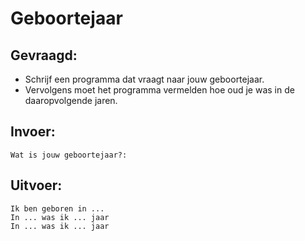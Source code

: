 # Geboortejaar

## Gevraagd:

* Schrijf een programma dat vraagt naar jouw geboortejaar.
* Vervolgens moet het programma vermelden hoe oud je was in de daaropvolgende jaren.

## Invoer:
```
Wat is jouw geboortejaar?:
```

## Uitvoer:
```
Ik ben geboren in ...
In ... was ik ... jaar
In ... was ik ... jaar
```
